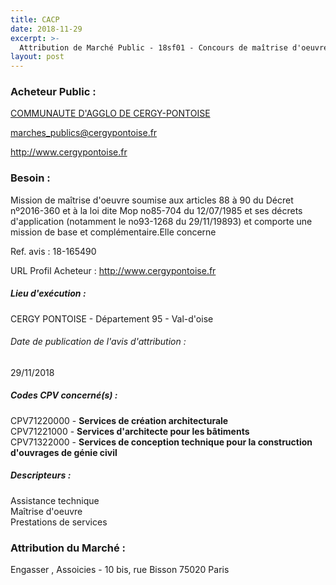 ```yaml
---
title: CACP
date: 2018-11-29
excerpt: >-
  Attribution de Marché Public - 18sf01 - Concours de maîtrise d'oeuvre pour la construction de la Halle sportive d'athlétisme au Stade des Maradas à Pontoise
layout: post
---
```


### Acheteur Public : 
<a href="/acheteur-137/siren-249500109"> COMMUNAUTE D'AGGLO DE CERGY-PONTOISE</a><br/>



marches_publics@cergypontoise.fr


http://www.cergypontoise.fr
### Besoin :

Mission de maîtrise d'oeuvre soumise aux articles 88 à 90 du Décret nº2016-360 et à la loi dite Mop no85-704 du 12/07/1985 et ses décrets d'application (notamment le no93-1268 du 29/11/19893) et comporte une mission de base et complémentaire.Elle concerne

Ref. avis : 18-165490

URL Profil Acheteur : http://www.cergypontoise.fr

##### Lieu d'exécution :

CERGY PONTOISE - Département 95 - Val-d'oise

###### Date de publication de l'avis d'attribution : 
29/11/2018

##### Codes CPV concerné(s) :
CPV71220000 - **Services de création architecturale** <br/>
CPV71221000 - **Services d'architecte pour les bâtiments** <br/>
CPV71322000 - **Services de conception technique pour la construction d'ouvrages de génie civil** <br/>

##### Descripteurs :
Assistance technique <br/>
Maîtrise d'oeuvre <br/>
Prestations de services <br/>

### Attribution du Marché :
Engasser , Assoicies - 10 bis, rue Bisson 75020 Paris <br/>
